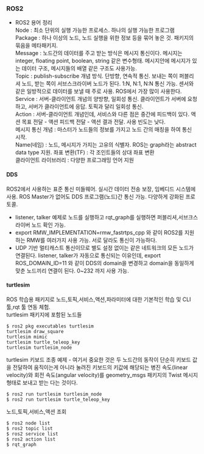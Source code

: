 ### ROS2 
- ROS2 용어 정리  
Node : 최소 단위의 실행 가능한 프로세스. 하나의 실행 가능한 프로그램  
Package : 하나 이상의 노드, 노드 실행을 위한 정보 등을 묶어 놓은 것. 패키지의 묶음을 메타패키지.  
Message : 노드간의 데이터를 주고 받는 방식은 메시지 통신이다. 메시지는 integer, floating point, boolean, string 같은 변수형태. 메시지안에 메시지가 있는 데이터 구조, 메시지들의 배열 같은 구조도 사용가능.  
Topic : publish-subscribe 개념 방식. 단방향, 연속적 통신. 보내는 쪽이 퍼블리셔 노드, 받는 쪽이 서브스크라이버 노드가 된다. 1:N, N:1, N:N 통신 가능. 센서와 같은 일방적으로 데이터를 보낼 때 주로 사용. ROS에서 가장 많이 사용한다.  
Service : 서버-클라이언트 개념의 양방향, 일회성 통신. 클라이언트가 서버에 요청하고, 서버가 클라이언트에 응답. 토픽과 달리 일회성 통신.  
Action : 서버-클라이언트 개념인데, 서비스와 다른 점은 중간에 피드백이 있다. 액션 목표 전달 - 액션 피드백 전달 - 액션 결과 전달. 사용 빈도는 낮다.  
메시지 통신 개념 : 마스터가 노드들의 정보를 가지고 노드 간의 매칭을 하여 통신 시작.  
Name(네임) : 노드, 메시지가 가지는 고유의 식별자. ROS는 graph라는 abstract data type 지원.
좌표 변환(TF) : 각 조인트들의 상대 좌표 변환  
클라이언트 라이브러리 : 다양한 프로그래밍 언어 지원  
#### DDS
ROS2에서 사용하는 표준 통신 미들웨어. 실시간 데이터 전송 보장, 임베디드 시스템에 사용. ROS Master가 없어도 DDS 프로그램(노드)간 통신 가능. 다양하게 강화된 프로토콜.  
- listener, talker 예제로 노드를 실행하고 rqt_graph를 실행하면 퍼블리셔,서브크스라이버 노드 확인 가능.  
- export RMW_IMPLEMENTATION=rmw_fastrtps_cpp 와 같이 ROS2를 지원하는 RMW를 여러가지 사용 가능. 서로 달라도 통신이 가능하다.  
- UDP 기반 멀티캐스트 통신이므로 별도 설정 없이는 같은 네트워크의 모든 노드가 연결된다. listener, talker가 자동으로 통신되는 이유인데, export ROS_DOMAIN_ID=11 와 같이 DDS의 domain을 변경하고 domain을 동일하게 맞춘 노드끼리 연결이 된다. 0~232 까지 사용 가능.  
#### turtlesim
ROS 학습용 패키지로 노드,토픽,서비스,액션,파라미터에 대한 기본적인 학습 및 CLI툴,rqt 툴 연동 체험.  
turtlesim 패키지에 포함된 노드들  
```
$ ros2 pkg executables turtlesim
turtlesim draw_square
turtlesim mimic
turtlesim turtle_teleop_key
turtlesim turtlesim_node
```
turtlesim 키보드 조종 예제 - 여기서 중요한 것은 두 노드간의 동작이 단순히 키보드 값을 전달하여 움직이는게 아니라 눌려진 키보드의 키값에 해당되는 병진 속도(linear velocity)와 회전 속도(angular velocity)를 geometry_msgs 패키지의 Twist 메시지 형태로 보내고 받는 다는 것이다.  
```
$ ros2 run turtlesim turtlesim_node
$ ros2 run turtlesim turtle_teleop_key
```
노드,토픽,서비스,액션 조회  
```
$ ros2 node list
$ ros2 topic list
$ ros2 service list
$ ros2 action list
$ rqt_graph
```
